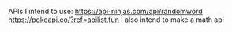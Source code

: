 APIs I intend to use:
https://api-ninjas.com/api/randomword
https://pokeapi.co/?ref=apilist.fun
I also intend to make a math api

